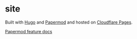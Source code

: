 # site

Built with [Hugo](https://gohugo.io/) and [Papermod](https://github.com/adityatelange/hugo-PaperMod) and hosted on [Cloudflare Pages](https://pages.cloudflare.com/).

[Papermod feature docs](https://github.com/adityatelange/hugo-PaperMod/wiki/Features)